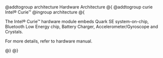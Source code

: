 @addtogroup architecture Hardware Architecture
@{
@addtogroup curie Intel&reg; Curie&trade;
@ingroup architecture
@{

The Intel&reg; Curie&trade; hardware module embeds Quark SE system-on-chip, Bluetooth Low Energy
chip, Battery Charger, Accelerometer/Gyroscope and Crystals.

For more details, refer to hardware manual.

@}
@}
